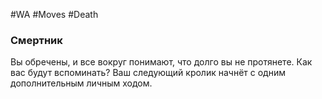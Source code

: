 #WA #Moves #Death 

### Смертник  
Вы обречены, и все вокруг понимают, что долго вы  не протянете. Как вас будут вспоминать? Ваш следующий кролик начнёт с одним дополнительным  личным ходом.